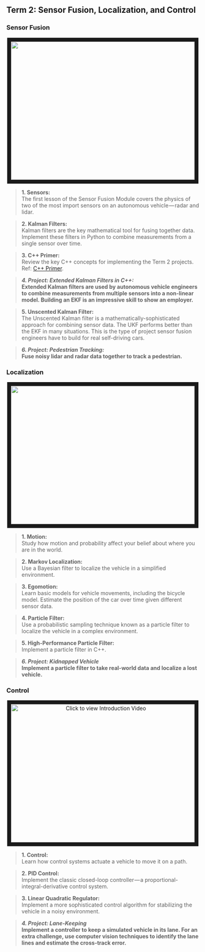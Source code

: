 ## Term 2: Sensor Fusion, Localization, and Control


### Sensor Fusion
<p align="center"><a target="_blank"><img src="https://cdn-images-1.medium.com/max/800/1*cucK1uncJXoiVYAEvJQd1Q.png" 
width="480" height="360" border="10" /></a></p>

> **1. Sensors:**  
The first lesson of the Sensor Fusion Module covers the physics of two of the most import sensors on an autonomous vehicle — radar and lidar.

> **2. Kalman Filters:**  
Kalman filters are the key mathematical tool for fusing together data. Implement these filters in Python to combine measurements from a single sensor over time.

> **3. C++ Primer:**  
Review the key C++ concepts for implementing the Term 2 projects.
Ref: [C++ Primer](https://faculty.psau.edu.sa/filedownload/doc-8-pdf-95bf5763251f491480a0c1e5b76a16d8-original.pdf).

> **_4. Project: Extended Kalman Filters in C++:_**  
**Extended Kalman filters are used by autonomous vehicle engineers to combine measurements from multiple sensors into a non-linear model. Building an EKF is an impressive skill to show an employer.**

> **5. Unscented Kalman Filter:**  
The Unscented Kalman filter is a mathematically-sophisticated approach for combining sensor data. The UKF performs better than the EKF in many situations. This is the type of project sensor fusion engineers have to build for real self-driving cars.

> **_6. Project: Pedestrian Tracking:_**  
**Fuse noisy lidar and radar data together to track a pedestrian.**

### Localization
<p align="center"><a target="_blank"><img src="https://cdn-images-1.medium.com/max/800/1*I1Tly02tvTOUWrs2COkBFw.png" 
width="480" height="360" border="10" /></a></p>

> **1. Motion:**  
Study how motion and probability affect your belief about where you are in the world.

> **2. Markov Localization:**  
Use a Bayesian filter to localize the vehicle in a simplified environment.

> **3. Egomotion:**  
Learn basic models for vehicle movements, including the bicycle model. Estimate the position of the car over time given different sensor data.

> **4. Particle Filter:**  
Use a probabilistic sampling technique known as a particle filter to localize the vehicle in a complex environment.

> **5. High-Performance Particle Filter:**  
Implement a particle filter in C++.

> **_6. Project: Kidnapped Vehicle_**  
**Implement a particle filter to take real-world data and localize a lost vehicle.**

### Control
<p align="center"><a href="http://www.youtube.com/watch?feature=player_embedded&v=YMzXAWNDyJg
" target="_blank"><img src="http://img.youtube.com/vi/YMzXAWNDyJg/0.jpg" 
alt="Click to view Introduction Video" width="480" height="360" border="10" /></a></p>

> **1. Control:**  
Learn how control systems actuate a vehicle to move it on a path.

> **2. PID Control:**  
Implement the classic closed-loop controller — a proportional-integral-derivative control system.

> **3. Linear Quadratic Regulator:**  
Implement a more sophisticated control algorithm for stabilizing the vehicle in a noisy environment.

> **_4. Project: Lane-Keeping_**  
**Implement a controller to keep a simulated vehicle in its lane. For an extra challenge, use computer vision techniques to identify the lane lines and estimate the cross-track error.**

